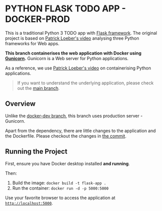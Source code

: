 # PYTHON FLASK TODO APP - DOCKER-PROD
This is a traditional Python 3 TODO app with [Flask framework](https://flask.palletsprojects.com). The original project is based on [Patrick Loeber's video](https://www.youtube.com/watch?v=3vfum74ggHE) analysing three Python frameworks for Web apps.

**This branch containerises the web application with Docker using [Gunicorn](https://docs.gunicorn.org/en/latest/index.html#).** Gunicorn is a Web server for Python applications. 

As a reference, we use [Patrick Loeber's video](https://www.youtube.com/watch?v=bi0cKgmRuiA) on containerising Python applications.

> If you want to understand the underlying application, please check out the [main branch](https://github.com/gabrielcostasilva/python-flask-todo.git).

## Overview
Unlike the [docker-dev branch](https://github.com/gabrielcostasilva/python-flask-todo/tree/docker-dev), this branch uses production server - Gunicorn. 

Apart from the dependency, there are little changes to the application and the Dockerfile. Please checkout the changes in [the commit](https://github.com/gabrielcostasilva/python-flask-todo/commit/fde7bbc724888377d8f18639c3727b068dcdabec).

## Running the Project
First, ensure you have Docker desktop installed **and running**. 

Then: 
1. Build the image: `docker build -t flask-app .`
2. Run the container: `docker run -d -p 5000:5000`

Use your favorite browser to access the application at [`http://localhost:5000`](http://localhost:5000/).
